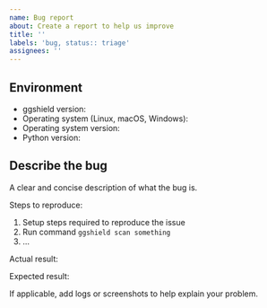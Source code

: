 ```yaml
---
name: Bug report
about: Create a report to help us improve
title: ''
labels: 'bug, status:: triage'
assignees: ''
---
```


## Environment

- ggshield version:
- Operating system (Linux, macOS, Windows):
- Operating system version:
- Python version:

## Describe the bug

A clear and concise description of what the bug is.

Steps to reproduce:

1. Setup steps required to reproduce the issue
2. Run command `ggshield scan something`
3. …

Actual result:

<!--what currently happens-->

Expected result:

<!--what should happen instead -->

If applicable, add logs or screenshots to help explain your problem.
